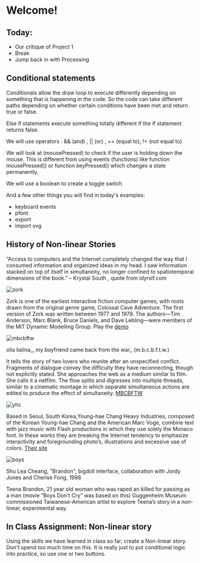 # Welcome!

## Today:
- Our critique of Project 1
- Break
- Jump back in with Processing

## Conditional statements

Conditionals allow the draw loop to execute differently depending on something that is happening in the code. So the code can take different paths depending on whether certain conditions have been met and return true or false.

Else if statements execute something totally different if the if statement returns false.

We will use operators : && (and) , || (or) , == (equal to), != (not equal to)

We will look at (mousePressed) to check if the user is holding down the mouse. This is different from using events (functions) like function mousePressed() or function keyPressed() which changes a state permanently.

We will use a boolean to create a toggle switch

And a few other things you will find in today's examples:
  - keyboard events
  - pfont
  - export
  - import svg

## History of Non-linear Stories

  “Access to computers and the Internet completely changed the way that I consumed information and organized ideas in my head. I saw information stacked on top of itself in simultaneity, no longer confined to spatiotemporal dimensions of the book.”  – Krystal South , quote from idyrslf.com

  ![zork](http://amandaagricola.com/2017/IA2/wp-content/uploads/2017/04/Screen-Shot-2017-04-05-at-4.24.44-PM.png)

  Zork is one of the earliest interactive fiction computer games, with roots drawn from the original genre game, Colossal Cave Adventure. The first version of Zork was written between 1977 and 1979. The authors—Tim Anderson, Marc Blank, Bruce Daniels, and Dave Lebling—were members of the MIT Dynamic Modelling Group.
  Play the [demo](http://www.web-adventures.org/cgi-bin/webfrotz?s=ZorkDungeon&n=1709)

  ![mbcbftw](http://amandaagricola.com/2017/IA2/wp-content/uploads/2017/04/Screen-Shot-2017-04-05-at-7.16.30-PM.png)

  olia lialina,_ my boyfriend came back from the war_ (m.b.c.b.f.t.w.)

  It tells the story of two lovers who reunite after an unspecified conflict. Fragments of dialogue convey the difficulty they have reconnecting, though not explicitly stated. She approaches the web as a medium similar to film. She calls it a netfilm. The flow splits and digresses into multiple threads, similar to a cinematic montage in which separate simultaneous actions are edited to produce the effect of simultaneity.
  [MBCBFTW](http://www.teleportacia.org/war/wara.htm)

  ![yhc](http://amandaagricola.com/2017/IA2/wp-content/uploads/2017/04/young-hae_chang_heavy_industries__warning_reading_this_may_or_may_not_change_your_life.jpeg)

  Based in Seoul, South Korea,Young-hae Chang Heavy Industries, composed of the Korean Young-hae Chang and the American Marc Voge, combine text with jazz music with Flash productions in which they use solely the Monaco font. In these works they are breaking the Internet tendency to emphasize interactivity and foregrounding photo’s, illustrations and excessive use of colors.
  [Their site](http://www.yhchang.com/)

  ![boys](http://amandaagricola.com/2017/IA2/wp-content/uploads/2017/04/Big-doll.jpg)

  Shu Lea Cheang, "Brandon", bigdoll interface,
   collaboration with Jordy Jones and Cherise Fong, 1998

   Teena Brandon, 21 year old woman who was raped an killed for passing as a man  (movie “Boys Don't Cry” was based on this)
  Guggenheim Museum commissioned Taiwanese-American artist to explore Teena’s story in a non-linear, experimental way.

   ## In Class Assignment: Non-linear story
   Using the skills we have learned in class so far, create a Non-linear story. Don't spend too much time on this. It is really just to put conditional logic into practice, so use one or two buttons.
